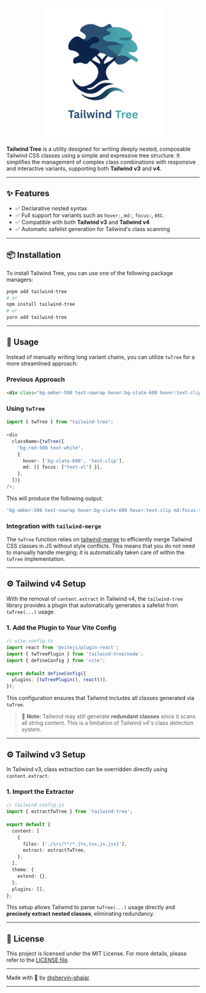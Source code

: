 <div align="center">
    <a href="https://github.com/shervin-ghajar/tailwind-tree">
        <img src="https://raw.githubusercontent.com/shervin-ghajar/tailwind-tree/main/src/assets/logo-with-title-w350.png" alt="tailwind-tree" style="max-width: 100%;height: 350px;">
    </a>
</div>

**Tailwind Tree** is a utility designed for writing deeply nested, composable Tailwind CSS classes using a simple and expressive tree structure. It simplifies the management of complex class combinations with responsive and interactive variants, supporting both **Tailwind** **v3** and **v4**.

---

## ✨ Features

- ✅ Declarative nested syntax
- ✅ Full support for variants such as `hover:`, `md:`, `focus:`, etc.
- ✅ Compatible with both **Tailwind v3** and **Tailwind v4**
- ✅ Automatic safelist generation for Tailwind's class scanning

---

## 📦 Installation

To install Tailwind Tree, you can use one of the following package managers:

```bash
pnpm add tailwind-tree
# or
npm install tailwind-tree
# or
yarn add tailwind-tree
```

---

## 🚀 Usage

Instead of manually writing long variant chains, you can utilize `twTree` for a more streamlined approach:

### Previous Approach

```html
<div class="bg-amber-500 text-nowrap hover:bg-slate-600 hover:text-clip md:focus:text-blue-700" />
```

### Using `twTree`

```ts
import { twTree } from "tailwind-tree";

<div
  className={twTree([
    "bg-red-500 text-white",
    {
      hover: ['bg-slate-600', 'text-clip'],
      md: [{ focus: ["text-xl"] }],
    },
  ])}
/>;
```

This will produce the following output:

```ts
'bg-amber-500 text-nowrap hover:bg-slate-600 hover:text-clip md:focus:text-blue-700';
```

### Integration with `tailwind-merge`

The `twTree` function relies on [tailwind-merge](https://www.npmjs.com/package/tailwind-merge) to efficiently merge Tailwind CSS classes in JS without style conflicts. This means that you do not need to manually handle merging; it is automatically taken care of within the `twTree` implementation.

---

## ⚙️ Tailwind v4 Setup

With the removal of `content.extract` in Tailwind v4, the `tailwind-tree` library provides a plugin that automatically generates a safelist from `twTree(...)` usage.

### 1. Add the Plugin to Your Vite Config

```ts
// vite.config.ts
import react from '@vitejs/plugin-react';
import { twTreePlugin } from 'tailwind-tree/node';
import { defineConfig } from 'vite';

export default defineConfig({
  plugins: [twTreePlugin(), react()],
});
```

This configuration ensures that Tailwind includes all classes generated via `twTree`.

> 🧠 **Note:** Tailwind may still generate **redundant classes** since it scans all string content. This is a limitation of Tailwind v4's class detection system.

---

## ⚙️ Tailwind v3 Setup

In Tailwind v3, class extraction can be overridden directly using `content.extract`.

### 1. Import the Extractor

```ts
// tailwind.config.js
import { extractTwTree } from 'tailwind-tree';

export default {
  content: [
    {
      files: ['./src/**/*.{ts,tsx,js,jsx}'],
      extract: extractTwTree,
    },
  ],
  theme: {
    extend: {},
  },
  plugins: [],
};
```

This setup allows Tailwind to parse `twTree(...)` usage directly and **precisely extract nested classes**, eliminating redundancy.

---

## 📜 License

This project is licensed under the MIT License. For more details, please refer to the [LICENSE file](https://github.com/shervin-ghajar/tailwind-tree/blob/main/LICENSE).

---

Made with 💙 by [@shervin-ghajar](https://github.com/shervin-ghajar)

---
